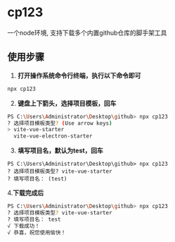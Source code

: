# cp123
一个node环境, 支持下载多个内置github仓库的脚手架工具

## 使用步骤

1. **打开操作系统命令行终端，执行以下命令即可**

```bash
npx cp123
```
2. **键盘上下箭头，选择项目模板，回车**

```bash
PS C:\Users\Administrator\Desktop\github> npx cp123
? 选择项目模板类型? (Use arrow keys)
> vite-vue-starter
  vite-vue-electron-starter
```

3. **填写项目名，默认为test，回车**

```
PS C:\Users\Administrator\Desktop\github> npx cp123
? 选择项目模板类型? vite-vue-starter
? 填写项目名： (test) 
```

4.**下载完成后**

```bash
PS C:\Users\Administrator\Desktop\github> npx cp123
? 选择项目模板类型? vite-vue-starter
? 填写项目名： test
√ 下载成功！
√ 恭喜，祝您使用愉快！
```

